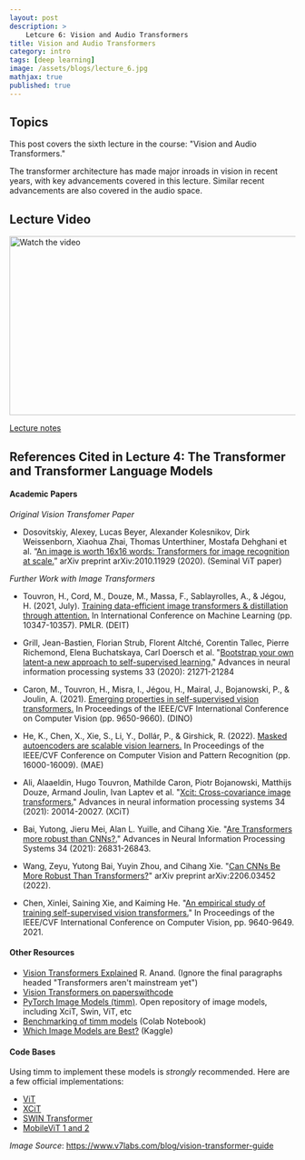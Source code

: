 ```yaml
---
layout: post
description: >
    Letcure 6: Vision and Audio Transformers
title: Vision and Audio Transformers
category: intro
tags: [deep learning]
image: /assets/blogs/lecture_6.jpg
mathjax: true
published: true
---
```


## Topics

This post covers the sixth lecture in the course: "Vision and Audio Transformers." 

The transformer architecture has made major inroads in vision in recent years, with key advancements covered in this lecture. Similar recent advancements are also covered in the audio space.  

## Lecture Video

<a href="https://www.youtube.com/watch?v=kgfVvtD2KpM&ab_channel=MelissaDell" target="_blank">
 <img src="http://img.youtube.com/vi/kgfVvtD2KpM/mqdefault.jpg" alt="Watch the video" width="560" height="315" />
</a>

[Lecture notes](https://www.dropbox.com/s/0jsrbnco1d29q6t/lecture_vit.pdf?dl=0)


## References Cited in Lecture 4: The Transformer and Transformer Language Models

#### Academic Papers

_Original Vision Transfomer Paper_

- Dosovitskiy, Alexey, Lucas Beyer, Alexander Kolesnikov, Dirk Weissenborn, Xiaohua Zhai, Thomas Unterthiner, Mostafa Dehghani et al. “[An image is worth 16x16 words: Transformers for image recognition at scale.](https://arxiv.org/pdf/2010.11929.pdf)” arXiv preprint arXiv:2010.11929 (2020). (Seminal ViT paper) 

_Further Work with Image Transformers_

- Touvron, H., Cord, M., Douze, M., Massa, F., Sablayrolles, A., & Jégou, H. (2021, July). [Training data-efficient image transformers & distillation through attention.](http://proceedings.mlr.press/v139/touvron21a/touvron21a.pdf) In International Conference on Machine Learning (pp. 10347-10357). PMLR. (DEIT)

- Grill, Jean-Bastien, Florian Strub, Florent Altché, Corentin Tallec, Pierre Richemond, Elena Buchatskaya, Carl Doersch et al. "[Bootstrap your own latent-a new approach to self-supervised learning.](https://proceedings.neurips.cc/paper/2020/file/f3ada80d5c4ee70142b17b8192b2958e-Paper.pdf)" Advances in neural information processing systems 33 (2020): 21271-21284

- Caron, M., Touvron, H., Misra, I., Jégou, H., Mairal, J., Bojanowski, P., & Joulin, A. (2021). [Emerging properties in self-supervised vision transformers.](https://openaccess.thecvf.com/content/ICCV2021/papers/Caron_Emerging_Properties_in_Self-Supervised_Vision_Transformers_ICCV_2021_paper.pdf) In Proceedings of the IEEE/CVF International Conference on Computer Vision (pp. 9650-9660). (DINO)

- He, K., Chen, X., Xie, S., Li, Y., Dollár, P., & Girshick, R. (2022). [Masked autoencoders are scalable vision learners.](https://openaccess.thecvf.com/content/CVPR2022/papers/He_Masked_Autoencoders_Are_Scalable_Vision_Learners_CVPR_2022_paper.pdf) In Proceedings of the IEEE/CVF Conference on Computer Vision and Pattern Recognition (pp. 16000-16009). (MAE)

- Ali, Alaaeldin, Hugo Touvron, Mathilde Caron, Piotr Bojanowski, Matthijs Douze, Armand Joulin, Ivan Laptev et al. "[Xcit: Cross-covariance image transformers.](https://proceedings.neurips.cc/paper/2021/file/a655fbe4b8d7439994aa37ddad80de56-Paper.pdf)" Advances in neural information processing systems 34 (2021): 20014-20027. (XCiT)

- Bai, Yutong, Jieru Mei, Alan L. Yuille, and Cihang Xie. "[Are Transformers more robust than CNNs?.](https://proceedings.neurips.cc/paper/2021/file/e19347e1c3ca0c0b97de5fb3b690855a-Paper.pdf)" Advances in Neural Information Processing Systems 34 (2021): 26831-26843.

- Wang, Zeyu, Yutong Bai, Yuyin Zhou, and Cihang Xie. "[Can CNNs Be More Robust Than Transformers?](https://arxiv.org/pdf/2206.03452.pdf)" arXiv preprint arXiv:2206.03452 (2022).

- Chen, Xinlei, Saining Xie, and Kaiming He. "[An empirical study of training self-supervised vision transformers.](https://openaccess.thecvf.com/content/ICCV2021/papers/Chen_An_Empirical_Study_of_Training_Self-Supervised_Vision_Transformers_ICCV_2021_paper.pdf)" In Proceedings of the IEEE/CVF International Conference on Computer Vision, pp. 9640-9649. 2021.

#### Other Resources

- [Vision Transformers Explained](https://blog.paperspace.com/vision-transformers/) R. Anand. (Ignore the final paragraphs headed "Transformers aren't mainstream yet")
- [Vision Transformers on paperswithcode](https://paperswithcode.com/methods/category/vision-transformer)
- [PyTorch Image Models (timm)](https://timm.fast.ai/). Open repository of image models, including XciT, Swin, ViT, etc
- [Benchmarking of timm models](https://colab.research.google.com/drive/1Mre2v11LX5Arkh-5VIKsSfm1rjayunZI?usp=sharing#scrollTo=OIy6v0UKATGH ) (Colab Notebook)
- [Which Image Models are Best?](https://www.kaggle.com/code/jhoward/which-image-models-are-best) (Kaggle) 

#### Code Bases

Using timm to implement these models is _strongly_ recommended. Here are a few official implementations: 

- [ViT](https://github.com/google-research/vision_transformer)
- [XCiT](https://github.com/facebookresearch/xcit)
- [SWIN Transformer](https://github.com/microsoft/Swin-Transformer)
- [MobileViT 1 and 2](https://github.com/apple/ml-cvnets)

_Image Source_: https://www.v7labs.com/blog/vision-transformer-guide
